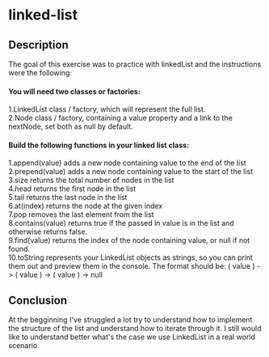 # linked-list
## Description
The goal of this exercise was to practice with linkedList and the instructions were the following:

#### You will need two classes or factories:
1.LinkedList class / factory, which will represent the full list.  
2.Node class / factory, containing a value property and a link to the nextNode, set both as null by default.  
#### Build the following functions in your linked list class:
1.append(value) adds a new node containing value to the end of the list  
2.prepend(value) adds a new node containing value to the start of the list  
3.size returns the total number of nodes in the list  
4.head returns the first node in the list  
5.tail returns the last node in the list  
6.at(index) returns the node at the given index  
7.pop removes the last element from the list  
8.contains(value) returns true if the passed in value is in the list and otherwise returns false.  
9.find(value) returns the index of the node containing value, or null if not found.  
10.toString represents your LinkedList objects as strings, so you can print them out and preview them in the console. The format should be: ( value ) -> ( value ) -> ( value ) -> null  

## Conclusion
At the begginning I've struggled a lot try to understand how to implement the structure of the list and understand how to iterate through it. I still would like to understand better what's the case we use LinkedList in a real world scenario.